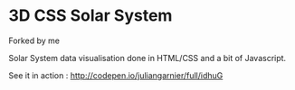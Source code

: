 3D CSS Solar System
===================

Forked by me

Solar System data visualisation done in HTML/CSS and a bit of Javascript.

See it in action : http://codepen.io/juliangarnier/full/idhuG
